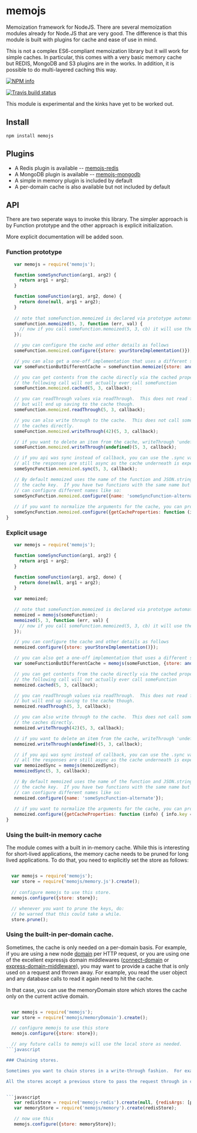 # memojs

Memoization framework for NodeJS.  There are several memoization modules already for Node.JS that are very good.  The difference is that this module is built with plugins for cache and ease of use in mind.

This is not a complex ES6-compliant memoization library but it will work for simple caches.  In particular, this comes with a very basic memory cache but REDIS, MongoDB and S3 plugins are in the works. In addition, it is possible to do multi-layered caching this way.

[![NPM info](https://nodei.co/npm/memojs.png?downloads=true)](https://npmjs.org/package/memojs)

[![Travis build status](https://api.travis-ci.org/Like-Falling-Leaves/memojs.png?branch=master)](
https://travis-ci.org/Like-Falling-Leaves/memojs)

This module is experimental and the kinks have yet to be worked out.

## Install

    npm install memojs


## Plugins
   
* A Redis plugin is available -- [memojs-redis](https://github.com/like-falling-leaves/memojs-redis)
* A MongoDB plugin is available -- [memojs-mongodb](https://github.com/like-falling-leaves/memojs-mongodb)
* A simple in memory plugin is included by default
* A per-domain cache is also available but not included by default

## API

There are two seperate ways to invoke this library.  The simpler approach is by Function prototype and the other approach is explicit initialization.

More explicit documentation will be added soon.

### Function prototype

```javascript
   var memojs = require('memojs');

   function someSyncFunction(arg1, arg2) {
     return arg1 + arg2;
   }

   function someFunction(arg1, arg2, done) {
     return done(null, arg1 + arg2);
   }
   
   // note that someFunction.memoized is declared via prototype automatically.
   someFunction.memoized(5, 3, function (err, val) {
     // now if you call someFunction.memoized(5, 3, cb) it will use the cache.
   });

   // you can configure the cache and other details as follows
   someFunction.memoized.configure({store: yourStoreImplementation()});

   // you can also get a one-off implementation that uses a different store as follows
   var someFunctionButDifferentCache = someFunction.memoize({store: anotherStore()});

   // you can get contents from the cache directly via the cached property.
   // the following call will not actually ever call someFunction
   someFunction.memoized.cached(5, 3, callback);

   // you can readThrough values via readThrough.  This does not read from the cache 
   // but will end up saving to the cache though.
   someFunction.memoized.readThrough(5, 3, callback);

   // you can also write through to the cache.  This does not call someFunction but allows updating
   // the caches directly.
   someFunction.memoized.writeThrough(42)(5, 3, callback);

   // if you want to delete an item from the cache, writeThrough 'undefined'
   someFunction.memoized.writeThrough(undefined)(5, 3, callback);

   // if you api was sync instead of callback, you can use the .sync variants but note that 
   // all the responses are still async as the cache underneath is expected to be async.
   someSyncFunction.memoized.sync(5, 3, callback);

   // By default memoized uses the name of the function and JSON.stringify of the arguments to determine
   // the cache key.  If you have two functions with the same name but destined for different caches, you 
   // can configure different names like so:
   someSyncFunction.memoized.configure({name: 'someSyncFunction-alternate'});
   
   // if you want to normalize the arguments for the cache, you can provide your own method that does that.
   someSyncFunction.memoized.configure({getCacheProperties: function (info) { info.key = some_func_of(info.args); }});
}
```

### Explicit usage

```javascript
   var memojs = require('memojs');

   function someSyncFunction(arg1, arg2) {
     return arg1 + arg2;
   }

   function someFunction(arg1, arg2, done) {
     return done(null, arg1 + arg2);
   }
   
   var memoized;

   // note that someFunction.memoized is declared via prototype automatically.
   memoized = memojs(someFunction);
   memoized(5, 3, function (err, val) {
     // now if you call someFunction.memoized(5, 3, cb) it will use the cache.
   });

   // you can configure the cache and other details as follows
   memoized.configure({store: yourStoreImplementation()});

   // you can also get a one-off implementation that uses a different store as follows
   var someFunctionButDifferentCache = memojs(someFunction, {store: anotherStore()});

   // you can get contents from the cache directly via the cached property.
   // the following call will not actually ever call someFunction
   memoized.cached(5, 3, callback);

   // you can readThrough values via readThrough.  This does not read from the cache 
   // but will end up saving to the cache though.
   memoized.readThrough(5, 3, callback);

   // you can also write through to the cache.  This does not call someFunction but allows updating
   // the caches directly.
   memoized.writeThrough(42)(5, 3, callback);

   // if you want to delete an item from the cache, writeThrough 'undefined'
   memoized.writeThrough(undefined)(5, 3, callback);

   // if you api was sync instead of callback, you can use the .sync variants but note that 
   // all the responses are still async as the cache underneath is expected to be async.
   var memoizedSync = memojs(memoizedSync);
   memoizedSync(5, 3, callback);

   // By default memoized uses the name of the function and JSON.stringify of the arguments to determine
   // the cache key.  If you have two functions with the same name but destined for different caches, you 
   // can configure different names like so:
   memoized.configure({name: 'someSyncFunction-alternate'});
   
   // if you want to normalize the arguments for the cache, you can provide your own method that does that.
   memoized.configure({getCacheProperties: function (info) { info.key = some_func_of(info.args); }});
}
```

### Using the built-in memory cache

The module comes with a built in in-memory cache.  While this is interesting for short-lived applications, the memory cache needs to be pruned for long lived applications.  To do that, you need to explicitly set the store as follows:

```javascript

  var memojs = require('memojs');
  var store = require('memojs/memory.js').create();
  
  // configure memojs to use this store.
  memojs.configure({store: store});

  // whenever you want to prune the keys, do:
  // be warned that this could take a while.
  store.prune();
```

### Using the built-in per-domain cache.

Sometimes, the cache is only needed on a per-domain basis.  For example, if you are using a new node [domain](http://nodejs.org/api/domain.html) per HTTP request, or you are using one of the excellent expressjs domain middlewares ([connect-domain](https://www.npmjs.org/package/connect-domain) or [express-domain-middleware](https://www.npmjs.org/package/express-domain-middleware)), you may want to provide a cache that is only used on a request and thrown away.  For example, you read the user object and any database calls to read it again need to hit the cache.

In that case, you can use the memoryDomain store which stores the cache only on the current active domain.

```javascript

  var memojs = require('memojs');
  var store = require('memojs/memoryDomain').create();

  // configure memojs to use this store
  memojs.configure({store: store});

  // any future calls to memojs will use the local store as needed.
```javascript

### Chaining stores.

Sometimes you want to chain stores in a write-through fashion.  For example, use a per-domain store backed by a REDIS store.

All the stores accept a previous store to pass the request through in case of a cache miss.


```javascript
   var redisStore = require('memojs-redis').create(null, {redisArgs: [port, host, {auth_pass: pwd}]});
   var memoryStore = require('memojs/memory').create(redisStore);

   // now use this
   memojs.configure({store: memoryStore});
```
